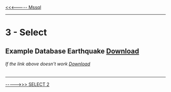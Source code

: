 [<<<----- Mssql](../../../blob/main/topics/mssql.md)

---
# 3 - Select

## Example Database Earthquake [Download](https://raw.githubusercontent.com/socratica/sql/master/earthquake.csv)
###### If the link above doesn't work [Download](../../../blob/main/example-database/earthquake.csv) 




## 




---

[----->>> SELECT 2](../../../blob/main/topics/Select.md)